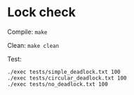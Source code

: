 # Lock check

Compile: ```make```

Clean: ```make clean```

Test:
```
./exec tests/simple_deadlock.txt 100
./exec tests/circular_deadlock.txt 100
./exec tests/no_deadlock.txt 100
```